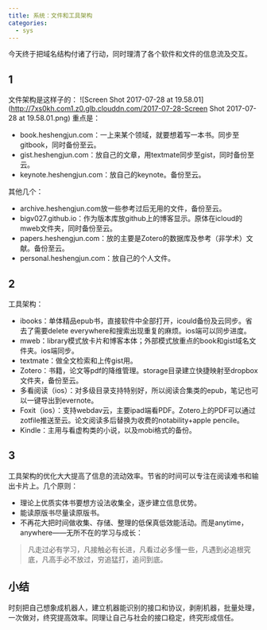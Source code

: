 ```yaml
---
title: 系统：文件和工具架构
categories: 
  - sys
---
```


今天终于把域名结构付诸了行动，同时理清了各个软件和文件的信息流及交互。

## 1
文件架构是这样子的：
![Screen Shot 2017-07-28 at 19.58.01](http://7xs0kh.com1.z0.glb.clouddn.com/2017-07-28-Screen Shot 2017-07-28 at 19.58.01.png)
重点是：

- book.heshengjun.com：一上来某个领域，就要想着写一本书。同步至gitbook，同时备份至云。
- gist.heshengjun.com：放自己的文章，用textmate同步至gist，同时备份至云。
- keynote.heshengjun.com：放自己的keynote。备份至云。

其他几个：

- archive.heshengjun.com放一些参考过后无用的文件，备份至云。
- bigv027.github.io：作为版本库放github上的博客显示。原体在icloud的mweb文件夹，同时备份至云。
- papers.heshengjun.com：放的主要是Zotero的数据库及参考（非学术）文献。备份至云。
- personal.heshengjun.com：放自己的个人文件。

## 2
工具架构：

- ibooks：单体精品epub书，直接软件中全部打开，icould备份及云同步。省去了需要delete everywhere和搜索出现重复的麻烦。ios端可以同步进度。
- mweb：library模式放卡片和博客本体；外部模式放重点的book和gist域名文件夹。ios端同步。
- textmate：做全文检索和上传gist用。
- Zotero：书籍，论文等pdf的降维管理。storage目录建立快捷映射至dropbox文件夹，备份至云。
- 多看阅读（ios）：对多级目录支持特别好，所以阅读合集类的epub，笔记也可以一键导出到evernote。
- Foxit（ios）：支持webdav云，主要ipad端看PDF。Zotero上的PDF可以通过zotfile推送至云。论文阅读多后替换为收费的notability+apple pencile。
- Kindle：主用与看虚构类的小说，以及mobi格式的备份。

## 3
工具架构的优化大大提高了信息的流动效率。节省的时间可以专注在阅读难书和输出卡片上。几个原则：

- 理论上优质实体书要想方设法收集全，逐步建立信息优势。
- 能读原版书尽量读原版书。
- 不再花大把时间做收集、存储、整理的低保真低效能活动。而是anytime，anywhere——无所不在的学习与成长：

> 凡走过必有学习，凡接触必有长进，凡看过必多懂一些，凡遇到必追根究底，凡高手必不放过，穷追猛打，追问到底。

## 小结
时刻把自己想象成机器人，建立机器能识别的接口和协议，剥削机器，批量处理，一次做对，终究提高效率。同理让自己与社会的接口稳定，终究形成信任。

